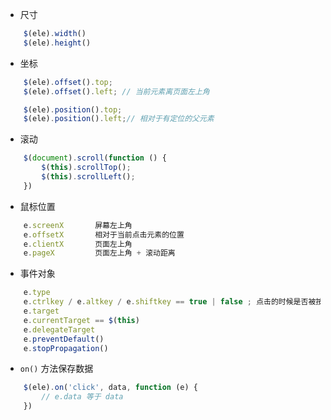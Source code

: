 - 尺寸
```javascript
    $(ele).width()
    $(ele).height()
```

- 坐标
```javascript
    $(ele).offset().top;
    $(ele).offset().left; // 当前元素离页面左上角

    $(ele).position().top;
    $(ele).position().left;// 相对于有定位的父元素
```

- 滚动
```javascript
    $(document).scroll(function () {
        $(this).scrollTop();
        $(this).scrollLeft();
    })
```

- 鼠标位置
```javascript
    e.screenX       屏幕左上角
    e.offsetX       相对于当前点击元素的位置
    e.clientX       页面左上角
    e.pageX         页面左上角 + 滚动距离
```

- 事件对象
```javascript
    e.type
    e.ctrlkey / e.altkey / e.shiftkey == true | false ; 点击的时候是否被按中
    e.target
    e.currentTarget == $(this)
    e.delegateTarget
    e.preventDefault()
    e.stopPropagation()
```

- `on()` 方法保存数据
```javascript
    $(ele).on('click', data, function (e) {
        // e.data 等于 data
    })
```




















